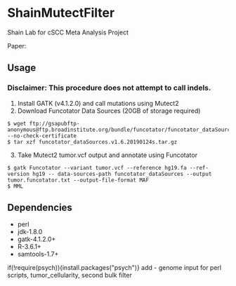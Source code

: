 # ShainMutectFilter
Shain Lab for cSCC Meta Analysis Project

Paper: 

## Usage
### Disclaimer: This procedure does not attempt to call indels.

1. Install GATK (v4.1.2.0) and call mutations using Mutect2
2. Download Funcotator Data Sources (20GB of storage required)

``` 
$ wget ftp://gsapubftp-anonymous@ftp.broadinstitute.org/bundle/funcotator/funcotator_dataSources.v1.6.20190124s.tar.gz --no-check-certificate
$ tar xzf funcotator_dataSources.v1.6.20190124s.tar.gz
```
3. Take Mutect2 tumor.vcf output and annotate using Funcotator
```
$ gatk Funcotator --variant tumor.vcf --reference hg19.fa --ref-version hg19 -- data-sources-path funcotator_dataSources --output tumor.funcotator.txt --output-file-format MAF
$ MML

```

## Dependencies
* perl
* jdk-1.8.0
* gatk-4.1.2.0+
* R-3.6.1+
* samtools-1.7+

if(!require(psych)){install.packages("psych")}
add - genome input for perl scripts, tumor_cellularity, second bulk filter
